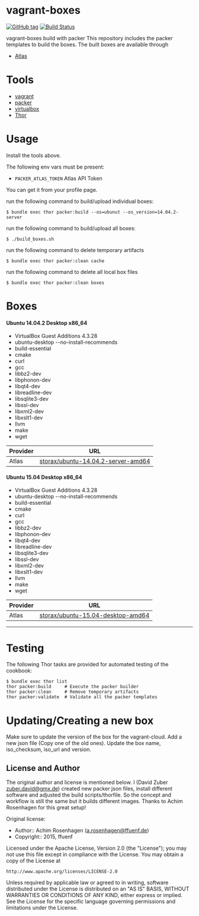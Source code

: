 vagrant-boxes
=============
[![GitHub tag](http://img.shields.io/github/tag/storax/vagrant-boxes.svg)][tag]
[![Build Status](http://img.shields.io/travis/storax/vagrant-boxes.svg)][travis]

[tag]: https://github.com/storax/vagrant-boxes/tags
[travis]: https://travis-ci.org/storax/vagrant-boxes

vagrant-boxes build with packer
This repository includes the packer templates to build the boxes.
The built boxes are available through 

* [Atlas](https://atlas.hashicorp.com/storax)

Tools
=====

* [vagrant](http://vagrantup.com)
* [packer](http://packer.io)
* [virtualbox](https://www.virtualbox.org/)
* [Thor](http://whatisthor.com/)

Usage
=====

Install the tools above.

The following env vars must be present:
* `PACKER_ATLAS_TOKEN` Atlas API Token

You can get it from your profile page.

run the following command to build/upload individual boxes:
```
$ bundle exec thor packer:build --os=ubunut --os_version=14.04.2-server
```

run the following command to build/upload all boxes:
```
$ ./build_boxes.sh
```

run the following command to delete temporary artifacts
```
$ bundle exec thor packer:clean cache
```

run the following command to delete all local box files
```
$ bundle exec thor packer:clean boxes
```

Boxes
=====

#### Ubuntu 14.04.2 Desktop x86_64

* VirtualBox Guest Additions 4.3.28
* ubuntu-desktop --no-install-recommends
* build-essential
* cmake
* curl
* gcc
* libbz2-dev
* libphonon-dev
* libqt4-dev
* libreadline-dev
* libsqlite3-dev
* libssl-dev
* libxml2-dev
* libxslt1-dev
* llvm
* make
* wget

| Provider      | URL                                                                                                                                                                                                                                                                                                                                                                                                                     |
| ------------- | ----------------------------------------------------------------------------------------------------------------------------------------------------------------------------------------------------------------------------------------------------------------------------------------------------------------------------------------------------------------------------------------------------------------------- |
| Atlas         | [storax/ubuntu-14.04.2-server-amd64](https://atlas.hashicorp.com/storax/ubuntu-14.04.2-server-amd64)                                                                                                                                                                                                                                                                                                                    |

#### Ubuntu 15.04 Desktop x86_64

* VirtualBox Guest Additions 4.3.28
* ubuntu-desktop --no-install-recommends
* build-essential
* cmake
* curl
* gcc
* libbz2-dev
* libphonon-dev
* libqt4-dev
* libreadline-dev
* libsqlite3-dev
* libssl-dev
* libxml2-dev
* libxslt1-dev
* llvm
* make
* wget

| Provider      | URL                                                                                                                                                                                                                                                                                                                                                                                                                     |
| ------------- | ----------------------------------------------------------------------------------------------------------------------------------------------------------------------------------------------------------------------------------------------------------------------------------------------------------------------------------------------------------------------------------------------------------------------- |
| Atlas         | [storax/ubuntu-15.04-desktop-amd64](https://atlas.hashicorp.com/storax/ubuntu-15.04-desktop-amd64)                                                                                                                                                                                                                                                                                                                    |


---

Testing
=======

The following Thor tasks are provided for automated testing of the cookbook:

```
$ bundle exec thor list
thor packer:build     # Execute the packer builder
thor packer:clean     # Remove temporary artifacts
thor packer:validate  # Validate all the packer templates
```

Updating/Creating a new box
===========================

Make sure to update the version of the box for the vagrant-cloud.
Add a new json file (Copy one of the old ones). Update the box name, iso_checksum, iso_url and version.

License and Author
------------------

The original author and license is mentioned below.
I (David Zuber <zuber.david@gmx.de>) created new packer json files, install different software and adjusted the
build scripts/thorfile. So the concept and workflow is still the same but it builds different images.
Thanks to Achim Rosenhagen for this great setup!

Original license:

- Author:: Achim Rosenhagen (<a.rosenhagen@ffuenf.de>)
- Copyright:: 2015, ffuenf

Licensed under the Apache License, Version 2.0 (the "License");
you may not use this file except in compliance with the License.
You may obtain a copy of the License at

    http://www.apache.org/licenses/LICENSE-2.0

Unless required by applicable law or agreed to in writing, software
distributed under the License is distributed on an "AS IS" BASIS,
WITHOUT WARRANTIES OR CONDITIONS OF ANY KIND, either express or implied.
See the License for the specific language governing permissions and
limitations under the License.
